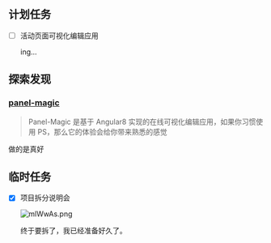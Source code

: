## 计划任务

- [ ] 活动页面可视化编辑应用

  ing...

## 探索发现

### [panel-magic](https://github.com/Ricbet/panel-magic)

> Panel-Magic 是基于 Angular8 实现的在线可视化编辑应用，如果你习惯使用 PS，那么它的体验会给你带来熟悉的感觉

做的是真好

## 临时任务

- [x] 项目拆分说明会

  ![mlWwAs.png](https://s2.ax1x.com/2019/08/19/mlWwAs.png)

  终于要拆了，我已经准备好久了。
